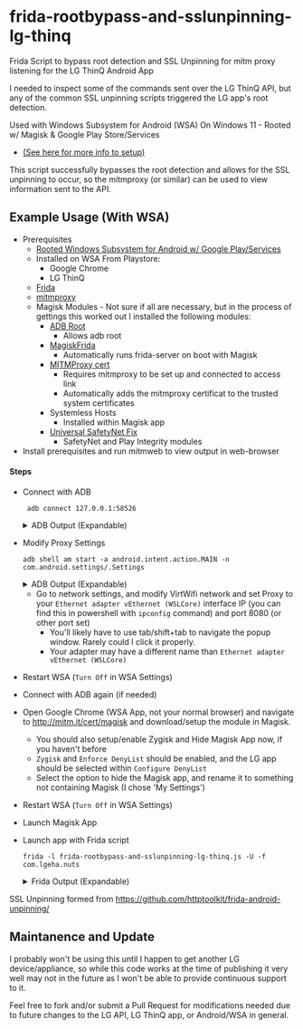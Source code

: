 # frida-rootbypass-and-sslunpinning-lg-thinq
Frida Script to bypass root detection and SSL Unpinning for mitm proxy listening for the LG ThinQ Android App

I needed to inspect some of the commands sent over the LG ThinQ API, but any of the common SSL unpinning scripts triggered the LG app's root detection. 

Used with Windows Subsystem for Android (WSA) On Windows 11 - Rooted w/ Magisk & Google Play Store/Services 

 - [(See here for more info to setup)](https://github.com/LSPosed/MagiskOnWSALocal)

This script successfully bypasses the root detection and allows for the SSL unpinning to occur, so the mitmproxy (or similar) can be used to view information sent to the API. 

## Example Usage (With WSA)
- Prerequisites
  - [Rooted Windows Subsystem for Android w/ Google Play/Services](https://github.com/LSPosed/MagiskOnWSALocal)
  - Installed on WSA From Playstore:
    - Google Chrome
    - LG ThinQ
  - [Frida](https://frida.re/docs/installation/)
  - [mitmproxy](https://docs.mitmproxy.org/stable/overview-installation/)
  - Magisk Modules - Not sure if all are necessary, but in the process of gettings this worked out I installed the following modules:
    - [ADB Root](https://github.com/evdenis/adb_root)
      - Allows adb root
    - [MagiskFrida](https://github.com/ViRb3/magisk-frida)
      - Automatically runs frida-server on boot with Magisk
    - [MITMProxy cert](http://mitm.it/cert/magisk)
      - Requires mitmproxy to be set up and connected to access link
      - Automatically adds the mitmproxy certificat to the trusted system certificates
    - Systemless Hosts
      - Installed within Magisk app
    - [Universal SafetyNet Fix](https://github.com/kdrag0n/safetynet-fix)
      - SafetyNet and Play Integrity modules
- Install prerequisites and run mitmweb to view output in web-browser
#### Steps  

- Connect with ADB
  
    ```console
     adb connect 127.0.0.1:58526
    ```

    <details>
    <summary>ADB Output (Expandable)</summary>

    >```console
    >C:\Users\USERNAME>adb connect 127.0.0.1:58526
    >connected to 127.0.0.1:58526
    >```

    </details>

- Modify Proxy Settings
  ```console
  adb shell am start -a android.intent.action.MAIN -n com.android.settings/.Settings
  ```

    <details>
    <summary>ADB Output (Expandable)</summary>

    >```console
    >C:\Users\USERNAME>adb shell am start -a android.intent.action.MAIN -n com.android.settings/.Settings
    >Starting: Intent { act=android.intent.action.MAIN cmp=com.android.settings/.Settings }
    >```

    </details>

  - Go to network settings, and modify VirtWifi network and set Proxy to your `Ethernet adapter vEthernet (WSLCore)` interface IP (you can find this in powershell with `ipconfig` command) and port 8080 (or other port set)
    - You'll likely have to use tab/shift+tab to navigate the popup window. Rarely could I click it properly.
    - Your adapter may have a different name than `Ethernet adapter vEthernet (WSLCore)`
- Restart WSA (`Turn Off` in WSA Settings)
- Connect with ADB again (if needed)
- Open Google Chrome (WSA App, not your normal browser) and navigate to http://mitm.it/cert/magisk and download/setup the module in Magisk.
  - You should also setup/enable Zygisk and Hide Magisk App now, if you haven't before
  - `Zygisk` and `Enforce DenyList` should be enabled, and the LG app should be selected within `Configure DenyList`
  - Select the option to hide the Magisk app, and rename it to something not containing Magisk (I chose 'My Settings')
- Restart WSA (`Turn Off` in WSA Settings)
- Launch Magisk App
- Launch app with Frida script
  ```console
  frida -l frida-rootbypass-and-sslunpinning-lg-thinq.js -U -f com.lgeha.nuts
  ```

    <details>
    <summary>Frida Output (Expandable)</summary>
    
    > ```console
    > C:\Users\USERNAME\Downloads>frida -l frida-rootbypass-and-sslunpinning-lg-thinq.js -U -f com.lgeha.nuts
    >      ____
    >     / _  |   Frida 16.1.3 - A world-class dynamic instrumentation toolkit
    >    | (_| |
    >     > _  |   Commands:
    >    /_/ |_|       help      -> Displays the help system
    >    . . . .       object?   -> Display information about 'object'
    >    . . . .       exit/quit -> Exit
    >    . . . .
    >    . . . .   More info at https://frida.re/docs/home/
    >    . . . .
    >    . . . .   Connected to Pixel 5 (id=127.0.0.1:58526)
    > Spawned `com.lgeha.nuts`. Resuming main thread!
    > [Pixel 5::com.lgeha.nuts ]-> [+] SSLPeerUnverifiedException auto-patcher
    > [+] HttpsURLConnection (setDefaultHostnameVerifier)
    > [+] HttpsURLConnection (setSSLSocketFactory)
    > [+] HttpsURLConnection (setHostnameVerifier)
    > [+] SSLContext
    > [+] TrustManagerImpl
    > [+] OkHTTPv3 (list)
    > [ ] OkHTTPv3 (cert)
    > [+] OkHTTPv3 (cert array)
    > [ ] OkHTTPv3 ($okhttp)
    > [ ] Trustkit OkHostnameVerifier(SSLSession)
    > [ ] Trustkit OkHostnameVerifier(cert)
    > [ ] Trustkit PinningTrustManager
    > [ ] Appcelerator PinningTrustManager
    > [ ] OpenSSLSocketImpl Conscrypt
    > [ ] OpenSSLEngineSocketImpl Conscrypt
    > [ ] OpenSSLSocketImpl Apache Harmony
    > [ ] PhoneGap sslCertificateChecker
    > [ ] IBM MobileFirst pinTrustedCertificatePublicKey (string)
    > [ ] IBM MobileFirst pinTrustedCertificatePublicKey (string array)
    > [ ] IBM WorkLight HostNameVerifierWithCertificatePinning (SSLSocket)
    > [ ] IBM WorkLight HostNameVerifierWithCertificatePinning (cert)
    > [ ] IBM WorkLight HostNameVerifierWithCertificatePinning (string string)
    > [ ] IBM WorkLight HostNameVerifierWithCertificatePinning (SSLSession)
    > [ ] Conscrypt CertPinManager
    > [ ] CWAC-Netsecurity CertPinManager
    > [ ] Worklight Androidgap WLCertificatePinningPlugin
    > [ ] Netty FingerprintTrustManagerFactory
    > [ ] Squareup CertificatePinner (cert)
    > [ ] Squareup CertificatePinner (list)
    > [ ] Squareup OkHostnameVerifier (cert)
    > [ ] Squareup OkHostnameVerifier (SSLSession)
    > [+] Android WebViewClient (SslErrorHandler)
    > [ ] Android WebViewClient (WebResourceError)
    > [ ] Apache Cordova WebViewClient
    > [ ] Boye AbstractVerifier
    > [ ] Appmattus (CertificateTransparencyInterceptor)
    > [ ] Appmattus (CertificateTransparencyTrustManager)
    > Unpinning setup completed
    > ---
    > Security check bypassed, reporting NOT_ROOTED.
    >   --> Bypassing TrustManagerImpl checkTrusted
    >   --> Bypassing TrustManagerImpl checkTrusted
    >   --> Bypassing OkHTTPv3 (list): route.lgthinq.com
    >   --> Bypassing Trustmanager (Android < 7) request
    >   --> Bypassing TrustManagerImpl checkTrusted
    >   --> Bypassing TrustManagerImpl checkTrusted
    >   --> Bypassing OkHTTPv3 (list): aic-service.lgthinq.com
    >   --> Bypassing TrustManagerImpl checkTrusted
    >   --> Bypassing HttpsURLConnection (setDefaultHostnameVerifier)
    >   --> Bypassing OkHTTPv3 (list): noti.lgthinq.com
    >   --> Bypassing TrustManagerImpl checkTrusted
    >   --> Bypassing OkHTTPv3 (list): common.lgthinq.com
    >   --> Bypassing TrustManagerImpl checkTrusted
    >   --> Bypassing OkHTTPv3 (list): aic-common.lgthinq.com
    > ```
    
    </details>
    
SSL Unpinning formed from https://github.com/httptoolkit/frida-android-unpinning/


## Maintanence and Update

I probably won't be using this until I happen to get another LG device/appliance, so while this code works at the time of publishing it very well may not in the future as I won't be able to provide continuous support to it.

Feel free to fork and/or submit a Pull Request for modifications needed due to future changes to the LG API, LG ThinQ app, or Android/WSA in general. 
